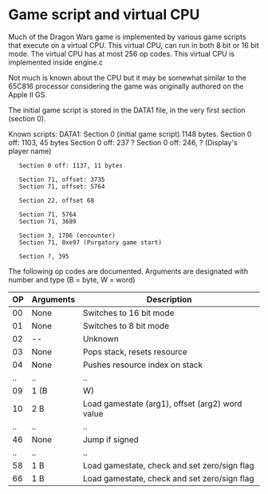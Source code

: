 # Game script and virtual CPU

Much of the Dragon Wars game is implemented by various game scripts that execute on a virtual CPU. This
virtual CPU, can run in both 8 bit or 16 bit mode. The virtual CPU has at most 256 op codes. This virtual CPU
is implemented inside engine.c

Not much is known about the CPU but it may be somewhat similar to the 65C816 processor considering the game
was originally authored on the Apple II GS.

The initial game script is stored in the DATA1 file, in the very first section (section 0).

Known scripts:
DATA1: Section 0 (initial game script) 1148 bytes.
       Section 0 off: 1103, 45 bytes
       Section 0 off: 237 ?
       Section 0 off: 246, ? (Display's player name)

       Section 0 off: 1137, 11 bytes

       Section 71, offset: 3735
       Section 71, offset: 5764

       Section 22, offset 68

       Section 71, 5764
       Section 71, 3689

       Section 3, 1706 (encounter)
       Section 71, 0xe97 (Purgatory game start)

       Section ?, 395



The following op codes are documented. Arguments are designated with number and type (B = byte, W = word)

| OP | Arguments | Description                                  |
|----|-----------|----------------------------------------------|
| 00 | None      | Switches to 16 bit mode                      |
| 01 | None      | Switches to 8 bit mode                       |
| 02 | --        | Unknown                                      |
| 03 | None      | Pops stack, resets resource                  |
| 04 | None      | Pushes resource index on stack               |
| .. | ..        | ..                                           |
| 09 | 1 (B|W)   | Loads word\_3AE2 with argument               |
| 10 | 2 B       | Load gamestate (arg1), offset (arg2) word value |
| .. | ..        | ..                                           |
| 46 | None      | Jump if signed                               |
| .. | ..        | ..                                           |
| 58 | 1 B       | Load gamestate, check and set zero/sign flag |
| 66 | 1 B       | Load gamestate, check and set zero/sign flag |
